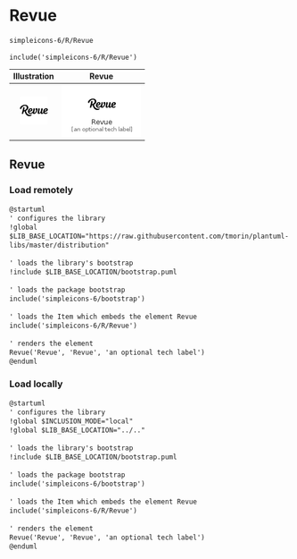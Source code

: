 # Revue


```text
simpleicons-6/R/Revue
```

```text
include('simpleicons-6/R/Revue')
```



| Illustration | Revue |
| :---: | :---: |
| ![illustration for Illustration](../../simpleicons-6/R/Revue.png) | ![illustration for Revue](../../simpleicons-6/R/Revue.Local.png) |




## Revue

### Load remotely
```plantuml
@startuml
' configures the library
!global $LIB_BASE_LOCATION="https://raw.githubusercontent.com/tmorin/plantuml-libs/master/distribution"

' loads the library's bootstrap
!include $LIB_BASE_LOCATION/bootstrap.puml

' loads the package bootstrap
include('simpleicons-6/bootstrap')

' loads the Item which embeds the element Revue
include('simpleicons-6/R/Revue')

' renders the element
Revue('Revue', 'Revue', 'an optional tech label')
@enduml
```

### Load locally
```plantuml
@startuml
' configures the library
!global $INCLUSION_MODE="local"
!global $LIB_BASE_LOCATION="../.."

' loads the library's bootstrap
!include $LIB_BASE_LOCATION/bootstrap.puml

' loads the package bootstrap
include('simpleicons-6/bootstrap')

' loads the Item which embeds the element Revue
include('simpleicons-6/R/Revue')

' renders the element
Revue('Revue', 'Revue', 'an optional tech label')
@enduml
```

